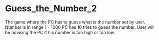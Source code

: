 # Guess_the_Number_2
The game where the PC has to guess what is the number set by user. Number is in range 1 - 1000 PC has 10 tries to guess the number. User will be advising the PC if his number is too high or too low.
